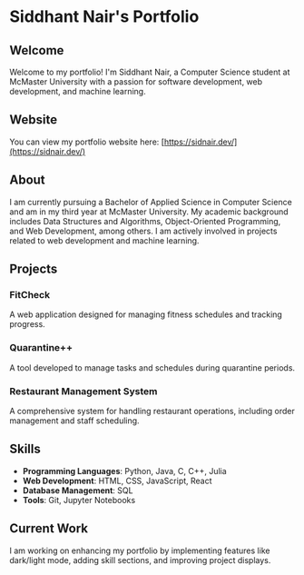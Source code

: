 # Siddhant Nair's Portfolio

## Welcome

Welcome to my portfolio! I'm Siddhant Nair, a Computer Science student at McMaster University with a passion for software development, web development, and machine learning.

## Website

You can view my portfolio website here: [https://sidnair.dev/](https://sidnair.dev/)

## About

I am currently pursuing a Bachelor of Applied Science in Computer Science and am in my third year at McMaster University. My academic background includes Data Structures and Algorithms, Object-Oriented Programming, and Web Development, among others. I am actively involved in projects related to web development and machine learning.

## Projects

### FitCheck

A web application designed for managing fitness schedules and tracking progress.

### Quarantine++

A tool developed to manage tasks and schedules during quarantine periods.

### Restaurant Management System

A comprehensive system for handling restaurant operations, including order management and staff scheduling.

## Skills

- **Programming Languages**: Python, Java, C, C++, Julia
- **Web Development**: HTML, CSS, JavaScript, React
- **Database Management**: SQL
- **Tools**: Git, Jupyter Notebooks

## Current Work

I am working on enhancing my portfolio by implementing features like dark/light mode, adding skill sections, and improving project displays.

